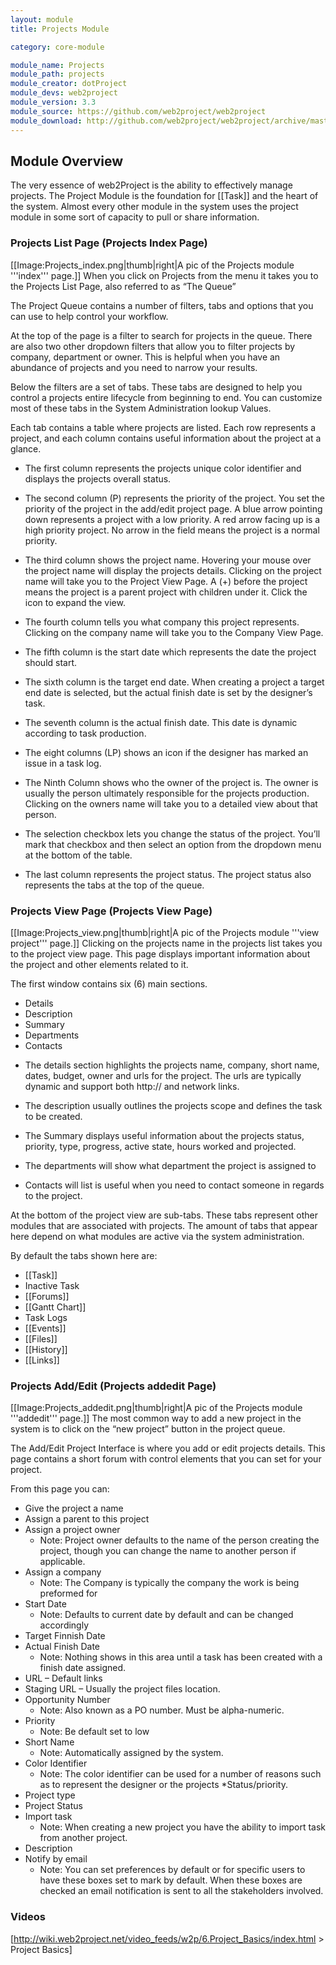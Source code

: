 ```yaml
---
layout: module
title: Projects Module

category: core-module

module_name: Projects
module_path: projects
module_creator: dotProject
module_devs: web2project
module_version: 3.3
module_source: https://github.com/web2project/web2project
module_download: http://github.com/web2project/web2project/archive/master.zip
---
```


## Module Overview

The very essence of web2Project is the ability to effectively manage projects. The Project Module is the foundation for [[Task]] and the heart of the system. Almost every other module in the system uses the project module in some sort of capacity to pull or share information.

### Projects List Page (Projects Index Page)

[[Image:Projects_index.png|thumb|right|A pic of the Projects module '''index''' page.]]
When you click on Projects from the menu it takes you to the Projects List Page, also referred to as “The Queue”

The Project Queue contains a number of filters, tabs and options that you can use to help control your workflow.

At the top of the page is a filter to search for projects in the queue. There are also two other dropdown filters that allow you to filter projects by company, department or owner. This is helpful when you have an abundance of projects and you need to narrow your results.

Below the filters are a set of tabs. These tabs are designed to help you control a projects entire lifecycle from beginning to end. You can customize most of these tabs in the System Administration lookup Values.

Each tab contains a table where projects are listed. Each row represents a project, and each column contains useful information about the project at a glance.

* The first column represents the projects unique color identifier and displays the projects overall status.

* The second column (P) represents the priority of the project. You set the priority of the project in the add/edit project page. A blue arrow pointing down represents a project with a low priority. A red arrow facing up is a high priority project. No arrow in the field means the project is a normal priority.

* The third column shows the project name. Hovering your mouse over the project name will display the projects details. Clicking on the project name will take you to the Project View Page.  A (+) before the project means the project is a parent project with children under it. Click the icon to expand the view.

* The fourth column tells you what company this project represents. Clicking on the company name will take you to the Company View Page.

* The fifth column is the start date which represents the date the project should start.

* The sixth column is the target end date. When creating a project a target end date is selected, but the actual finish date is set by the designer’s task.

* The seventh column is the actual finish date. This date is dynamic according to task production.

* The eight columns (LP) shows an icon if the designer has marked an issue in a task log.

* The Ninth Column shows who the owner of the project is. The owner is usually the person ultimately responsible for the projects production. Clicking on the owners name will take you to a detailed view about that person.

* The selection checkbox lets you change the status of the project. You’ll mark that checkbox and then select an option from the dropdown menu at the bottom of the table.

* The last column represents the project status. The project status also represents the tabs at the top of the queue.

### Projects View Page (Projects View Page)

[[Image:Projects_view.png|thumb|right|A pic of the Projects module '''view project''' page.]]
Clicking on the projects name in the projects list takes you to the project view page. This page displays important information about the project and other elements related to it.

The first window contains six (6) main sections.

* Details
* Description
* Summary
* Departments
* Contacts

- The details section highlights the projects name, company, short name, dates, budget, owner and urls for the project. The urls are typically dynamic and support both http:// and network links.

- The description usually outlines the projects scope and defines the task to be created.

- The Summary displays useful information about the projects status, priority, type, progress, active state, hours worked and projected.

- The departments will show what department the project is assigned to

- Contacts will list is useful when you need to contact someone in regards to the project.

At the bottom of the project view are sub-tabs. These tabs represent other modules that are associated with projects. The amount of tabs that appear here depend on what modules are active via the system administration.

By default the tabs shown here are:

* [[Task]]
* Inactive Task
* [[Forums]]
* [[Gantt Chart]]
* Task Logs
* [[Events]]
* [[Files]]
* [[History]]
* [[Links]]

### Projects Add/Edit (Projects addedit Page)

[[Image:Projects_addedit.png|thumb|right|A pic of the Projects module '''addedit''' page.]]
The most common way to add a new project in the system is to click on the “new project” button in the project queue.

The Add/Edit Project Interface is where you add or edit projects details. This page contains a short forum with control elements that you can set for your project.

From this page you can:

* Give the project a name
* Assign a parent to this project
* Assign a project owner
  * Note: Project owner defaults to the name of the person creating the project, though you can change the name to another person if applicable.
* Assign a company
  * Note: The Company is typically the company the work is being preformed for
* Start Date
  * Note: Defaults to current date by default and can be changed accordingly
* Target Finnish Date
* Actual Finish Date
  * Note: Nothing shows in this area until a task has been created with a finish date assigned.
* URL – Default links
* Staging URL – Usually the project files location.
* Opportunity Number
  * Note: Also known as a PO number. Must be alpha-numeric.
* Priority
  * Note: Be default set to low
* Short Name
  * Note: Automatically assigned by the system.
* Color Identifier
  * Note: The color identifier can be used for a number of reasons such as to represent the designer or the projects *Status/priority.
* Project type
* Project Status
* Import task
  * Note: When creating a new project you have the ability to import task from another project.
* Description
* Notify by email
  * Note: You can set preferences by default or for specific users to have these boxes set to mark by default. When these boxes are checked an email notification is sent to all the stakeholders involved.

### Videos

[http://wiki.web2project.net/video_feeds/w2p/6.Project_Basics/index.html > Project Basics]